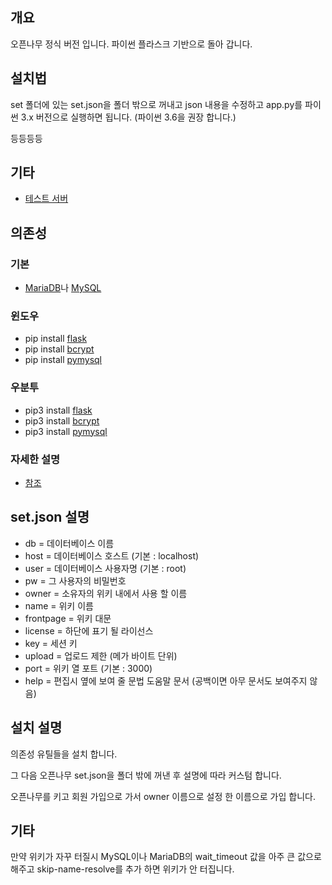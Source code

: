## 개요
오픈나무 정식 버전 입니다. 파이썬 플라스크 기반으로 돌아 갑니다.

## 설치법
set 폴더에 있는 set.json을 폴더 밖으로 꺼내고 json 내용을 수정하고 app.py를 파이썬 3.x 버전으로 실행하면 됩니다. (파이썬 3.6을 권장 합니다.)

등등등등

## 기타
 * [테스트 서버](https://namu.ml/)
 
## 의존성
### 기본
 * [MariaDB](https://mariadb.org/)나 [MySQL](https://www.mysql.com/)
### 윈도우
 * pip install [flask](https://pypi.python.org/pypi/Flask/0.12)
 * pip install [bcrypt](https://pypi.python.org/pypi/bcrypt/3.1.0)
 * pip install [pymysql](https://pypi.python.org/pypi/PyMySQL)
### 우분투
 * pip3 install [flask](https://pypi.python.org/pypi/Flask/0.12)
 * pip3 install [bcrypt](https://pypi.python.org/pypi/bcrypt/3.1.0)
 * pip3 install [pymysql](https://pypi.python.org/pypi/PyMySQL)
### 자세한 설명
 * [참조](http://namu.ml/w/오픈나무%2F설치법)
 
## set.json 설명
 * db = 데이터베이스 이름
 * host = 데이터베이스 호스트 (기본 : localhost)
 * user = 데이터베이스 사용자명 (기본 : root)
 * pw = 그 사용자의 비밀번호
 * owner = 소유자의 위키 내에서 사용 할 이름
 * name = 위키 이름
 * frontpage = 위키 대문
 * license = 하단에 표기 될 라이선스
 * key = 세션 키
 * upload = 업로드 제한 (메가 바이트 단위)
 * port = 위키 열 포트 (기본 : 3000)
 * help = 편집시 옆에 보여 줄 문법 도움말 문서 (공백이면 아무 문서도 보여주지 않음)
 
## 설치 설명
의존성 유틸들을 설치 합니다.

그 다음 오픈나무 set.json을 폴더 밖에 꺼낸 후 설명에 따라 커스텀 합니다.

오픈나무를 키고 회원 가입으로 가서 owner 이름으로 설정 한 이름으로 가입 합니다.

## 기타
만약 위키가 자꾸 터질시 MySQL이나 MariaDB의 wait_timeout 값을 아주 큰 값으로 해주고 skip-name-resolve를 추가 하면 위키가 안 터집니다.
